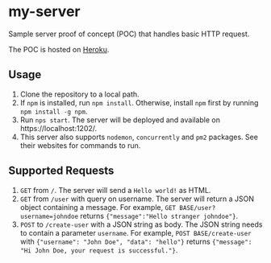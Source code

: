 # my-server

Sample server proof of concept (POC) that handles basic HTTP request.

The POC is hosted on [Heroku](https://my-server-snoidetx-poc.herokuapp.com/).

## Usage

1. Clone the repository to a local path.
2. If `npm` is installed, run `npm install`. Otherwise, install `npm` first by running `npm install -g npm`.
3. Run `nps start`. The server will be deployed and available on https://localhost:1202/.
4. This server also supports `nodemon`, `concurrently` and `pm2` packages. See their websites for commands to run.

## Supported Requests

1. `GET` from `/`. The server will send a `Hello world!` as HTML.
2. `GET` from `/user` with query on username. The server will return a JSON object containing a message. For example, `GET BASE/user?username=johndoe` returns `{"message":"Hello stranger johndoe"}`.
3. `POST` to `/create-user` with a JSON string as body. The JSON string needs to contain a parameter `username`. For example, `POST BASE/create-user` with `{"username": "John Doe", "data": "hello"}` returns `{"message": "Hi John Doe, your request is successful."}`.

